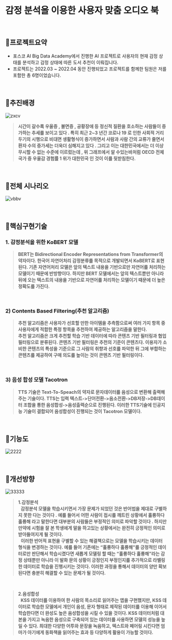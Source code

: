 # 감정 분석을 이용한 사용자 맞춤 오디오 북

&nbsp;

## :pushpin:**프로젝트요약**
- 포스코 AI Big Data Academy에서 진행한 AI 프로젝트로 사용자의 현재 감정 상태를 분석하고 감정 상태에 따른 도서 추천이 이뤄집니다.
- 프로젝트는 2022.03 ~ 2022.04 동안 진행되었고 프로젝트를 함께한 팀원은 저를 포함한 총 6명이었습니다.

&nbsp;

## :pushpin:**추진배경**
![zxcv](https://user-images.githubusercontent.com/99727385/176446606-e93dfa1b-1b5f-460f-8d2f-28eb2e9f3743.PNG)
> **시간이 갈수록 우울증 , 불면증 , 공황장애 등 정신적 질환을 호소하는 사람들이 증가하는 추세를 보이고 있다 . 특히 최근 2~3 년간 코로나 19 로 인한 사회적 거리 두기의 시행으로 비대면 생활형식이 증가하면서 사람과 사람 간의 교류가 줄면서 환자 수의 증가세는 더욱더 심해지고 있다 . 그리고 이는 대한민국에서는 더 이상 무시할 수 없는 수준에 이르렀는데 , 위 그래프에서 알 수있는바처럼 OECD 전체 국가 중 우울감 경험률 1 위가 대한민국 인 것이 이를 뒷받침한다.**

&nbsp;

## :pushpin:**전체 시나리오**
![vbbv](https://user-images.githubusercontent.com/99727385/176446615-1cb35123-42ae-45cc-a185-2f72e98c5e25.PNG)

&nbsp;

## :pushpin:**핵심구현기술**

### 1. 감정분석을 위한 KoBERT 모델
> **BERT는 Bidirectional Encoder Representations from Transformer의 약자이다. 한국어 자연어처리 감정분류를 목적으로 개발되면서 KoBERT로 표현된다. 기존 자연어처리 모델은 앞의 텍스트 내용을 기반으로만 자연어를 처리하는 모델이기 때문에 반방향이다. 하지만 BERT 모델에서는 앞의 텍스트뿐만 아니라 뒤에 오는 텍스트의 내용을 기반으로 자연어를 처리하는 모델이기 때문에 더 높은 정확도를 가진다.**

&nbsp; 

### 2) Contents Based Filtering(추천 알고리즘)
> **추천 알고리즘은 사용자가 선호할 만한 아이템을 추측함으로써 여러 가지 항목 중 사용자에게 적합한 특정 항목을 추천하여 제공하는 알고리즘을 말한다.</br>
추천 알고리즘은 크게 추천할 학습 기반 데이터에 따라 콘텐츠 기반 필터링과 협업 필터링으로 분류된다. 콘텐츠 기반 필터링은 추천의 기준이 콘텐츠다. 이용자가 소비한 콘텐츠의 특성을 기준으로 그 사람의 취향과 선호를 파악한 뒤 그에 부합하는 콘텐츠를 제공하여 구매 의도를 높이는 것이 콘텐츠 기반 필터링이다.**

&nbsp;

### 3) 음성 합성 모델 Tacotron
> **TTS 기술은 Text-To-Speach의 약자로 문자데이터를 음성으로 변환해 출력해주는 기술이다. TTS는 입력 텍스트->단어전환->음소전환->DB저장->DB데이터 조합을 통한 음성합성->음성출력순으로 진행된다. 이러한 TTS기술에 인공지능 기술이 결합되어 음성합성이 진행되는 것이 Tacotron 모델이다.**

&nbsp;

## :pushpin:**기능도**
![2222](https://user-images.githubusercontent.com/99727385/176441043-04a323e5-a4b0-4bf8-a4ce-4cc98560147c.PNG)

&nbsp;

## :pushpin:**개선방향**
![33333](https://user-images.githubusercontent.com/99727385/176441046-9bf7563f-8ba2-4e5a-b3dd-e80c3c082e57.PNG)
> **1.감정분석**</br>
> &nbsp; **감정분석 모델을 학습시키면서 가장 문제가 되었던 것은 반어법을 제대로 구별하지 못한 다는 것이다 . 예를 들어서 어떤 사람이 접시를 깨트린 상황에서 훌륭하다 훌륭해 라고 말한다면 대부분의 사람들은 부정적인 의미로 파악할 것이다 . 하지만 만약에 시험을 잘 본 학생에게 말을 하고있는 상황에서는 완전히 긍정적인 의미로 받아들여지게 될 것이다.**</br>
 &nbsp; **이러한 반어적 표현을 구별할 수 있는 해결책으로는 모델을 학습시키는 데이터 형식을 변경하는 것이다. 예를 들어 기존에는 “훌륭하다 훌륭해”를 긍정적인 데이터로만 판단해서 학습시켰다면 새롭게 모델링 할 때는 “훌륭하다 훌륭해”라는 감정 상태뿐만 아니라 이 발화 문의 상황이 긍정인지 부정인지를 추가적으로 라벨링 한 데이터로 학습을 진행시키는 것이다. 이러한 과정을 통해서 데이터의 양만 확보된다면 충분히 해결할 수 있는 문제가 될 것이다.**
 
 &nbsp;
 
 > **2.음성합성**</br>
 &nbsp; **KSS 데이터를 이용하여 한 사람의 목소리로 읽어주는 앱을 구현했지만, KSS 데이터로 학습한 모델에서 개인이 음성, 문자 형태로 제작된 데이터를 이용해 이어서 학습한다면 더 완성도 높은 음성합성을 시킬 수 있을 것이다. KSS 데이터처럼 대본을 가지고 녹음한 음성으로 구축되어 있는 데이터를 사용하면 모델의 성능을 높일 수 있다. 최대한 다양한 어투와 문장을 녹음하고, 텍스트와 페어링 시킨다면 엄마가 아기에게 동화책을 읽어주는 효과 등 다양하게 활용이 가능할 것이다.**
 
&nbsp;

